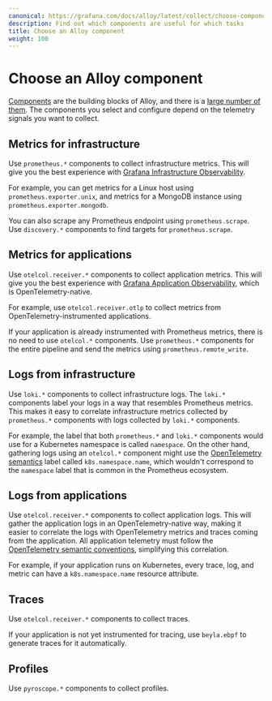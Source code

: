 ```yaml
---
canonical: https://grafana.com/docs/alloy/latest/collect/choose-component/
description: Find out which components are useful for which tasks
title: Choose an Alloy component
weight: 100
---
```


# Choose an Alloy component

[Components][components] are the building blocks of Alloy, and there is a [large number of them][components-ref].
The components you select and configure depend on the telemetry signals you want to collect.

[components]: ../../get-started/components/
[components-ref]: ../../reference/components/

## Metrics for infrastructure

Use `prometheus.*` components to collect infrastructure metrics.
This will give you the best experience with [Grafana Infrastructure Observability][].

For example, you can get metrics for a Linux host using `prometheus.exporter.unix`, 
and metrics for a MongoDB instance using `prometheus.exporter.mongodb`. 

You can also scrape any Prometheus endpoint using `prometheus.scrape`.
Use `discovery.*` components to find targets for `prometheus.scrape`.

[Grafana Infrastructure Observability]:https://grafana.com/docs/grafana-cloud/monitor-infrastructure/

## Metrics for applications

Use `otelcol.receiver.*` components to collect application metrics.
This will give you the best experience with [Grafana Application Observability][], which is OpenTelemetry-native.

For example, use `otelcol.receiver.otlp` to collect metrics from OpenTelemetry-instrumented applications.

If your application is already instrumented with Prometheus metrics, there is no need to use `otelcol.*` components.
Use `prometheus.*` components for the entire pipeline and send the metrics using `prometheus.remote_write`.

[Grafana Application Observability]:https://grafana.com/docs/grafana-cloud/monitor-applications/application-observability/introduction/

## Logs from infrastructure

Use `loki.*` components to collect infrastructure logs.
The `loki.*` components label your logs in a way that resembles Prometheus metrics.
This makes it easy to correlate infrastructure metrics collected by `prometheus.*` components
with logs collected by `loki.*` components.

For example, the label that both `prometheus.*` and `loki.*` components would use for a Kubernetes namespace is called `namespace`.
On the other hand, gathering logs using an `otelcol.*` component might use the [OpenTelemetry semantics][OTel-semantics] label called `k8s.namespace.name`,
which wouldn't correspond to the `namespace` label that is common in the Prometheus ecosystem.

## Logs from applications

Use `otelcol.receiver.*` components to collect application logs.
This will gather the application logs in an OpenTelemetry-native way, making it easier to 
correlate the logs with OpenTelemetry metrics and traces coming from the application.
All application telemetry must follow the [OpenTelemetry semantic conventions][OTel-semantics], simplifying this correlation.

For example, if your application runs on Kubernetes, every trace, log, and metric can have a `k8s.namespace.name` resource attribute.


[OTel-semantics]:https://opentelemetry.io/docs/concepts/semantic-conventions/

## Traces

Use `otelcol.receiver.*` components to collect traces.

If your application is not yet instrumented for tracing, use `beyla.ebpf` to generate traces for it automatically.

## Profiles

Use `pyroscope.*` components to collect profiles.
